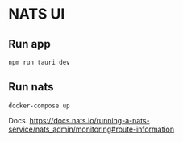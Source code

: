 # NATS UI

## Run app
`npm run tauri dev`


## Run nats
`docker-compose up`

Docs. https://docs.nats.io/running-a-nats-service/nats_admin/monitoring#route-information
